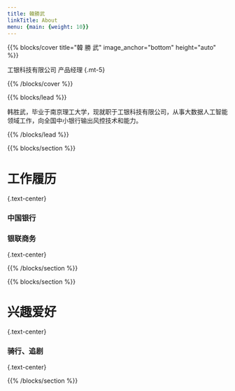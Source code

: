 ```yaml
---
title: 韓勝武
linkTitle: About
menu: {main: {weight: 10}}
---
```


{{% blocks/cover title="韓  勝  武" image_anchor="bottom" height="auto" %}}

工银科技有限公司 产品经理
{.mt-5}

{{% /blocks/cover %}}

{{% blocks/lead %}}

韩胜武，毕业于南京理工大学，现就职于工银科技有限公司，从事大数据人工智能领域工作，向全国中小银行输出风控技术和能力。


{{% /blocks/lead %}}

{{% blocks/section %}}

# 工作履历
{.text-center}

### 中国银行
### 银联商务
{.text-center}

{{% /blocks/section %}}

{{% blocks/section %}}

# 兴趣爱好
{.text-center}

### 骑行、追剧
{.text-center}

{{% /blocks/section %}}